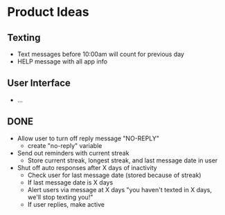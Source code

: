 # Product Ideas

## Texting

- Text messages before 10:00am will count for previous day
- HELP message with all app info

## User Interface

- ...

## DONE

- Allow user to turn off reply message "NO-REPLY"
  - create "no-reply" variable
- Send out reminders with current streak
  - Store current streak, longest streak, and last message date in user
- Shut off auto responses after X days of inactivity
  - Check user for last message date (stored because of streak)
  - If last message date is X days
  - Alert users via message at X days "you haven't texted in X days, we'll stop texting you!"
  - If user replies, make active
